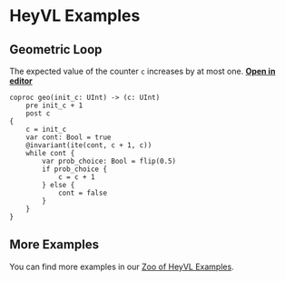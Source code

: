 # HeyVL Examples

## Geometric Loop

The expected value of the counter `c` increases by at most one. [**Open in editor**](command:caesar.openExampleFileBeside)

```heyvl
coproc geo(init_c: UInt) -> (c: UInt)
    pre init_c + 1
    post c
{
    c = init_c
    var cont: Bool = true
    @invariant(ite(cont, c + 1, c))
    while cont {
        var prob_choice: Bool = flip(0.5)
        if prob_choice {
            c = c + 1
        } else {
            cont = false
        }
    }
}
```

## More Examples

You can find more examples in our [Zoo of HeyVL Examples](https://www.caesarverifier.org/docs/getting-started/zoo-of-heyvl-examples).
